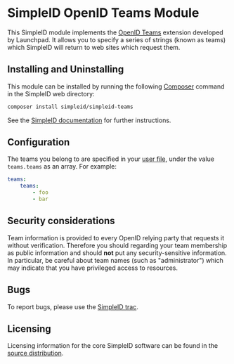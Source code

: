 SimpleID OpenID Teams Module
============================

This SimpleID module implements the [OpenID Teams](https://dev.launchpad.net/OpenIDTeams)
extension developed by Launchpad.  It allows you to specify a series of strings (known as teams)
which SimpleID will return to web sites which request them.

Installing and Uninstalling
---------------------------

This module can be installed by running the following [Composer](https://getcomposer.org/)
command in the SimpleID web directory:

```bash
composer install simpleid/simpleid-teams
```

See the [SimpleID documentation](http://simpleid.koinic.net/docs/2/modules/)
for further instructions.

Configuration
-------------

The teams you belong to are specified in your [user file](http://simpleid.koinic.net/docs/2/users/), under the value `teams.teams`
as an array.  For example:

```yaml
teams:
    teams:
        - foo
        - bar
```


Security considerations
-----------------------

Team information is provided to every OpenID relying party that requests it without verification.
Therefore you should regarding your team membership as public information and should **not** put any
security-sensitive information.  In particular, be careful about team names (such as "administrator")
which may indicate that you have privileged access to resources.


Bugs
----

To report bugs, please use the [SimpleID trac](http://simpleid.koinic.net/trac).


Licensing
---------

Licensing information for the core SimpleID software can be found in the
[source distribution](http://simpleid.koinic.net/download).
